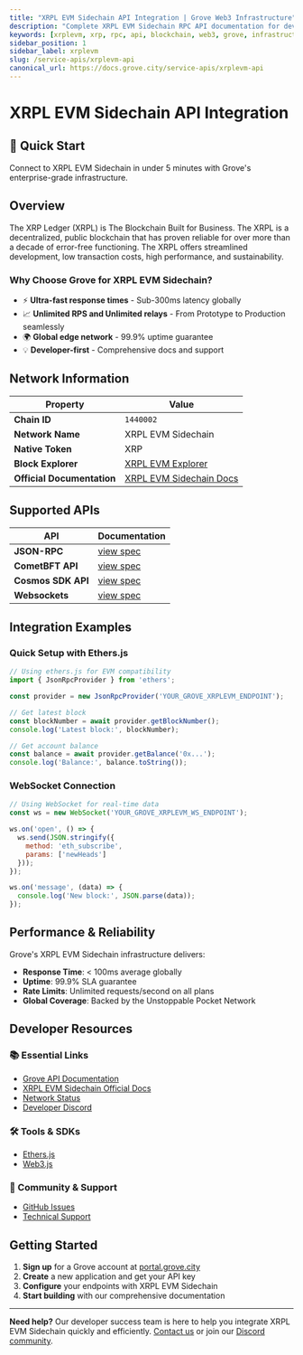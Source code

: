 ```yaml
---
title: "XRPL EVM Sidechain API Integration | Grove Web3 Infrastructure"
description: "Complete XRPL EVM Sidechain RPC API documentation for developers. Fast, reliable XRPL EVM Sidechain blockchain access with Grove's enterprise infrastructure. Get started in minutes."
keywords: [xrplevm, xrp, rpc, api, blockchain, web3, grove, infrastructure, developers, integration]
sidebar_position: 1
sidebar_label: xrplevm
slug: /service-apis/xrplevm-api
canonical_url: https://docs.grove.city/service-apis/xrplevm-api
---
```


# XRPL EVM Sidechain API Integration

<div style={{background: "linear-gradient(135deg, #000000 0%, #434343 100%)", color: "white", padding: "1.5rem", borderRadius: "8px", margin: "1rem 0"}}>
  <h2 style={{color: "white", marginTop: 0}}>🚀 Quick Start</h2>
  <p style={{marginBottom: 0, fontSize: "1.1rem"}}>Connect to XRPL EVM Sidechain in under 5 minutes with Grove's enterprise-grade infrastructure.</p>
</div>

## Overview

The XRP Ledger (XRPL) is The Blockchain Built for Business. The XRPL is a decentralized, public blockchain that has proven reliable for over more than a decade of error-free functioning. The XRPL offers streamlined development, low transaction costs, high performance, and sustainability.

### Why Choose Grove for XRPL EVM Sidechain?

- ⚡ **Ultra-fast response times** - Sub-300ms latency globally
- 📈 **Unlimited RPS and Unlimited relays** - From Prototype to Production seamlessly
- 🌍 **Global edge network** - 99.9% uptime guarantee
- 💡 **Developer-first** - Comprehensive docs and support

## Network Information

| Property | Value |
|----------|-------|
| **Chain ID** | `1440002` |
| **Network Name** | XRPL EVM Sidechain |
| **Native Token** | XRP |
| **Block Explorer** | [XRPL EVM Explorer](https://evm-sidechain.xrpl.org) |
| **Official Documentation** | [XRPL EVM Sidechain Docs](https://xrpl.org/evm-sidechain.html) |

## Supported APIs

| API | Documentation |
| --- | ------------- |
| **JSON-RPC** | [view spec](../grove-api/api-definition/definition#json-rpc-supported-methods) |
| **CometBFT API** | [view spec](../grove-api/api-definition/definition#cosmos--cometbft) |
| **Cosmos SDK API** | [view spec](../grove-api/api-definition/definition#cosmos--cometbft) |
| **Websockets** | [view spec](../grove-api/api-definition/definition#websockets) |

## Integration Examples

### Quick Setup with Ethers.js

```javascript
// Using ethers.js for EVM compatibility
import { JsonRpcProvider } from 'ethers';

const provider = new JsonRpcProvider('YOUR_GROVE_XRPLEVM_ENDPOINT');

// Get latest block
const blockNumber = await provider.getBlockNumber();
console.log('Latest block:', blockNumber);

// Get account balance
const balance = await provider.getBalance('0x...');
console.log('Balance:', balance.toString());
```

### WebSocket Connection

```javascript
// Using WebSocket for real-time data
const ws = new WebSocket('YOUR_GROVE_XRPLEVM_WS_ENDPOINT');

ws.on('open', () => {
  ws.send(JSON.stringify({
    method: 'eth_subscribe',
    params: ['newHeads']
  }));
});

ws.on('message', (data) => {
  console.log('New block:', JSON.parse(data));
});
```

## Performance & Reliability

Grove's XRPL EVM Sidechain infrastructure delivers:

- **Response Time**: < 100ms average globally
- **Uptime**: 99.9% SLA guarantee  
- **Rate Limits**: Unlimited requests/second on all plans
- **Global Coverage**: Backed by the Unstoppable Pocket Network

## Developer Resources

### 📚 Essential Links
- [Grove API Documentation](../grove-api/overview/grove-api)
- [XRPL EVM Sidechain Official Docs](https://xrpl.org/evm-sidechain.html)
- [Network Status](https://status.grove.city)
- [Developer Discord](https://discord.gg/build-with-grove)

### 🛠️ Tools & SDKs
- [Ethers.js](https://docs.ethers.io/)
- [Web3.js](https://web3js.readthedocs.io/)

### 💬 Community & Support
- [GitHub Issues](https://github.com/buildwithgrove/path)  
- [Technical Support](https://discord.com/channels/824324475256438814/1150805396085293106)

## Getting Started

1. **Sign up** for a Grove account at [portal.grove.city](https://portal.grove.city)
2. **Create** a new application and get your API key
3. **Configure** your endpoints with XRPL EVM Sidechain
4. **Start building** with our comprehensive documentation

---

<div style={{background: "#f8f9fa", padding: "1rem", borderLeft: "4px solid #007bff", margin: "1rem 0"}}>
  <strong>Need help?</strong> Our developer success team is here to help you integrate XRPL EVM Sidechain quickly and efficiently. <a href="mailto:portal@grove.city">Contact us</a> or join our <a href="https://discord.gg/build-with-grove">Discord community</a>.
</div>
